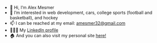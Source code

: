 - 👋 Hi, I’m Alex Mesmer
- 👀 I’m interested in web development, cars, college sports (football and basketball), and hockey
- 📫 I can be reached at my email: amesmer32@gmail.com
- 🧑🏻‍💻 My [LinkedIn profile](https://www.linkedin.com/in/mez32/)
- 🏠 And you can also visit my personal site [here!](https://www.alexmesmer.dev)


<!---
mez32/mez32 is a ✨ special ✨ repository because its `README.md` (this file) appears on your GitHub profile.
You can click the Preview link to take a look at your changes.
--->
